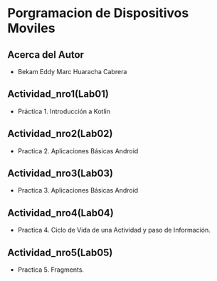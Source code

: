 # Porgramacion de Dispositivos Moviles

## Acerca del Autor
- Bekam Eddy Marc Huaracha Cabrera

## Actividad_nro1(Lab01)
- Práctica 1. Introducción a Kotlin
## Actividad_nro2(Lab02)
- Practica 2. Aplicaciones Básicas Android
## Actividad_nro3(Lab03)
- Practica 3. Aplicaciones Básicas Android
## Actividad_nro4(Lab04)
- Practica 4. Ciclo de Vida de una Actividad y paso de Información.
## Actividad_nro5(Lab05)
- Practica 5.  Fragments.


